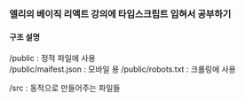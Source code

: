 ### 엘리의 베이직 리액트 강의에 타입스크립트 입혀서 공부하기

#### 구조 설명
/public      : 정적 파일에 사용   
/public/maifest.json : 모바일 용
/public/robots.txt : 크롤링에 사용

/src   : 동적으로 만들어주는 파일들   

